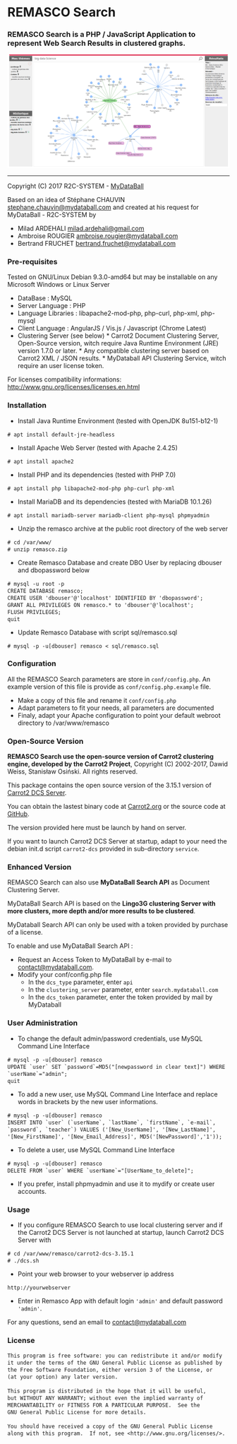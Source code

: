 # REMASCO Search


### REMASCO Search is a PHP / JavaScript Application to represent Web Search Results in clustered graphs.  
  
![Screenshot](Images/Screenshot_REMASCO.png)

-----

Copyright (C) 2017 R2C-SYSTEM - [MyDataBall](http://www.mydataball.com)

Based on an idea of Stéphane CHAUVIN <stephane.chauvin@mydataball.com> and created at his request for MyDataBall - R2C-SYSTEM by

* Milad ARDEHALI   <milad.ardehali@gmail.com>
* Ambroise ROUGIER <ambroise.rougier@mydataball.com>
* Bertrand FRUCHET <bertrand.fruchet@mydataball.com>

### Pre-requisites

Tested on GNU/Linux Debian 9.3.0-amd64 but may be installable on any Microsoft Windows or Linux Server

* DataBase : MySQL
* Server Language : PHP
* Language Libraries : libapache2-mod-php, php-curl, php-xml, php-mysql
* Client Language : AngularJS / Vis.js / Javascript (Chrome Latest)
* Clustering Server (see below)
      * Carrot2 Document Clustering Server, Open-Source version, witch require Java Runtime Environment (JRE) version 1.7.0 or later.
      * Any compatible clustering server based on Carrot2 XML / JSON results.
      * MyDataball API Clustering Service, witch require an user license token.

For licenses compatibility informations: http://www.gnu.org/licenses/licenses.en.html


### Installation

* Install Java Runtime Environment (tested with OpenJDK 8u151-b12-1)
```
# apt install default-jre-headless
```
* Install Apache Web Server (tested with Apache 2.4.25)
```
# apt install apache2
```
* Install PHP and its dependencies (tested with PHP 7.0)
```
# apt install php libapache2-mod-php php-curl php-xml
```
* Install MariaDB and its dependencies (tested with MariaDB 10.1.26)
```
# apt install mariadb-server mariadb-client php-mysql phpmyadmin
```
* Unzip the remasco archive at the public root directory of the web server
```
# cd /var/www/
# unzip remasco.zip
```
* Create Remasco Database and create DBO User by replacing dbouser and dbopassword below
```
# mysql -u root -p
CREATE DATABASE remasco;
CREATE USER 'dbouser'@'localhost' IDENTIFIED BY 'dbopassword';
GRANT ALL PRIVILEGES ON remasco.* to 'dbouser'@'localhost';
FLUSH PRIVILEGES;
quit
```
* Update Remasco Database with script sql/remasco.sql
```
# mysql -p -u[dbouser] remasco < sql/remasco.sql
```

### Configuration

All the REMASCO Search parameters are store in `conf/config.php`. An example version of this file is provide as `conf/config.php.example` file.

* Make a copy of this file and rename it `conf/config.php`
* Adapt parameters to fit your needs, all parameters are documented
* Finaly, adapt your Apache configuration to point your default webroot directory to /var/www/remasco

### Open-Source Version

**REMASCO Search use the open-source version of Carrot2 clustering engine, developed by the Carrot2 Project**, Copyright (C) 2002-2017, Dawid Weiss, Stanisław Osiński. All rights reserved.

This package contains the open source version of the 3.15.1 version of [Carrot2 DCS Server](http://project.carrot2.org).

You can obtain the lastest binary code at [Carrot2.org](http://project.carrot2.org/download.html) or the source code at [GitHub](https://github.com/carrot2/carrot2).

The version provided here must be launch by hand on server.

If you want to launch Carrot2 DCS Server at startup, adapt to your need the debian init.d script `carrot2-dcs` provided in sub-directory `service`.

### Enhanced Version

REMASCO Search can also use **MyDataBall Search API** as Document Clustering Server.

MyDataBall Search API is based on the **Lingo3G clustering Server with more clusters, more depth and/or more results to be clustered**.

MyDataball Search API can only be used with a token provided by purchase of a license.

To enable and use MyDataBall Search API :

* Request an Access Token to MyDataBall by e-mail to <contact@mydataball.com>.
* Modify your conf/config.php file
    * In the `dcs_type` parameter, enter `api`
    * In the `clustering_server` parameter, enter `search.mydataball.com` 
    * In the `dcs_token` parameter, enter the token provided by mail by MyDataball

### User Administration

* To change the default admin/password credentials, use MySQL Command Line Interface
```
# mysql -p -u[dbouser] remasco
UPDATE `user` SET `password`=MD5("[newpassword in clear text]") WHERE `userName`="admin";
quit
```
* To add a new user, use MySQL Command Line Interface and replace words in brackets by the new user informations.
```
# mysql -p -u[dbouser] remasco
INSERT INTO `user` (`userName`, `lastName`, `firstName`, `e-mail`, `password`, `teacher`) VALUES ('[New_UserName]', '[New_LastName]', '[New_FirstName]', '[New_Email_Address]', MD5('[NewPassword]','1'));
```
* To delete a user, use MySQL Command Line Interface
```
# mysql -p -u[dbouser] remasco
DELETE FROM `user` WHERE `userName`="[UserName_to_delete]";
```
* If you prefer, install phpmyadmin and use it to mydify or create user accounts.

### Usage

* If you configure REMASCO Search to use local clustering server and if the Carrot2 DCS Server is not launched at startup, launch Carrot2 DCS Server with 
```
# cd /var/www/remasco/carrot2-dcs-3.15.1
# ./dcs.sh
```

* Point your web browser to your webserver ip address
```
http://yourwebserver
```
* Enter in Remasco App with default login `'admin'` and default password `'admin'`.

For any questions, send an email to <contact@mydataball.com>

### License

    This program is free software: you can redistribute it and/or modify
    it under the terms of the GNU General Public License as published by
    the Free Software Foundation, either version 3 of the License, or
    (at your option) any later version.

    This program is distributed in the hope that it will be useful,
    but WITHOUT ANY WARRANTY; without even the implied warranty of
    MERCHANTABILITY or FITNESS FOR A PARTICULAR PURPOSE.  See the
    GNU General Public License for more details.

    You should have received a copy of the GNU General Public License
    along with this program.  If not, see <http://www.gnu.org/licenses/>.

